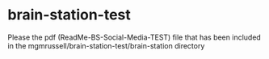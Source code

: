 # brain-station-test
Please the pdf (ReadMe-BS-Social-Media-TEST) file that has been included in the mgmrussell/brain-station-test/brain-station directory
